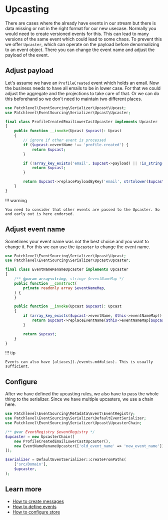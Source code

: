 # Upcasting

There are cases where the already have events in our stream but there is data missing
or not in the right format for our new usecase. Normally you would need to create versioned events for this.
This can lead to many versions of the same event which could lead to some chaos.
To prevent this we offer `Upcaster`, which can operate on the payload before denormalizing to an event object.
There you can change the event name and adjust the payload of the event.

## Adjust payload

Let's assume we have an `ProfileCreated` event which holds an email.
Now the business needs to have all emails to be in lower case.
For that we could adjust the aggregate and the projections to take care of that.
Or we can do this beforehand so we don't need to maintain two different places.

```php
use Patchlevel\EventSourcing\Serializer\Upcast\Upcast;
use Patchlevel\EventSourcing\Serializer\Upcast\Upcaster;

final class ProfileCreatedEmailLowerCastUpcaster implements Upcaster
{
    public function __invoke(Upcast $upcast): Upcast
    {
        // ignore if other event is processed
        if ($upcast->eventName !== 'profile.created') {
            return $upcast;
        }

        if (!array_key_exists('email', $upcast->payload) || !is_string($upcast->payload['email'])) {
            return $upcast;
        }

        return $upcast->replacePayloadByKey('email', strtolower($upcast->payload['email']));
    }
}
```
!!! warning

    You need to consider that other events are passed to the Upcaster. So and early out is here endorsed.
    
## Adjust event name

Sometimes your event name was not the best choice and you want to change it.
For this we can use the `Upcaster` to change the event name.

```php
use Patchlevel\EventSourcing\Serializer\Upcast\Upcast;
use Patchlevel\EventSourcing\Serializer\Upcast\Upcaster;

final class EventNameRenameUpcaster implements Upcaster
{
    /** @param array<string, string> $eventNameMap */
    public function __construct(
        private readonly array $eventNameMap,
    ) {
    }

    public function __invoke(Upcast $upcast): Upcast
    {
        if (array_key_exists($upcast->eventName, $this->eventNameMap)) {
            return $upcast->replaceEventName($this->eventNameMap[$upcast->eventName]);
        }

        return $upcast;
    }
}
```
!!! tip

    Events can also have [aliases](./events.md#alias). This is usually sufficient.
    
## Configure

After we have defined the upcasting rules, we also have to pass the whole thing to the serializer.
Since we have multiple upcasters, we use a chain here.

```php
use Patchlevel\EventSourcing\Metadata\Event\EventRegistry;
use Patchlevel\EventSourcing\Serializer\DefaultEventSerializer;
use Patchlevel\EventSourcing\Serializer\Upcast\UpcasterChain;

/** @var EventRegistry $eventRegistry */
$upcaster = new UpcasterChain([
    new ProfileCreatedEmailLowerCastUpcaster(),
    new EventNameRenameUpcaster(['old_event_name' => 'new_event_name']),
]);

$serializer = DefaultEventSerializer::createFromPaths(
    ['src/Domain'],
    $upcaster,
);
```
## Learn more

* [How to create messages](message.md)
* [How to define events](events.md)
* [How to configure store](store.md)
